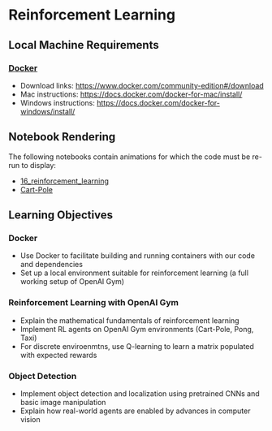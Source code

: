 # Reinforcement Learning

## Local Machine Requirements
### [Docker](https://www.docker.com/)
* Download links: https://www.docker.com/community-edition#/download
* Mac instructions: https://docs.docker.com/docker-for-mac/install/
* Windows instructions: https://docs.docker.com/docker-for-windows/install/

## Notebook Rendering
The following notebooks contain animations for which the code must be re-run to display:
* [16_reinforcement_learning](https://github.com/rayheberer/LambdaSchoolDataScience/blob/master/Week%2014%20Reinforcement%20Learning/Code%20Challenges/Day%201%20Docker/handson-ml/16_reinforcement_learning.ipynb)
* [Cart-Pole](https://github.com/rayheberer/LambdaSchoolDataScience/blob/master/Week%2014%20Reinforcement%20Learning/Reinforcement%20Learning/Cart-Pole.ipynb)

## Learning Objectives

### Docker
* Use Docker to facilitate building and running containers with our code and dependencies
* Set up a local environment suitable for reinforcement learning (a full working setup of OpenAI Gym)

### Reinforcement Learning with OpenAI Gym
* Explain the mathematical fundamentals of reinforcement learning
* Implement RL agents on OpenAI Gym environments (Cart-Pole, Pong, Taxi)
* For discrete enviroenmtns, use Q-learning to learn a matrix populated with expected rewards 

### Object Detection
* Implement object detection and localization using pretrained CNNs and basic image manipulation
* Explain how real-world agents are enabled by advances in computer vision